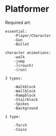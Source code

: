 # Platformer
 
Required art:

	essential:
		-Player/Character
		-Gun
		-Bullet

	character animations:
		-walk
		-jump
		-(crouch)
		-(run)

	3 types:

		-Walkblock
		-Wallblock
		-Rampblock
		-Stairblock
		-Spikes
		-Background

	1 type:

		-Torch
		-Coins

